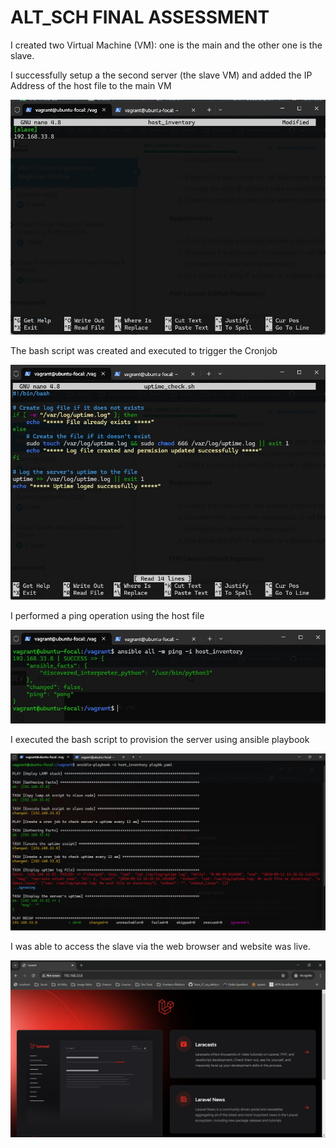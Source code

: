# ALT_SCH FINAL ASSESSMENT 
I created two Virtual Machine (VM): one is the main and the other one is the slave. 

I successfully setup a the second server (the slave VM) and added the IP Address of the host file to the main VM 

![slave IP image](Slave%20IP.jpeg)

The bash script was created and executed to trigger the Cronjob

![Cronjob image](Cronjob.jpeg)

I performed a ping operation using the host file

![Ping operation image](ping%20operation.jpeg)

I executed the bash script to provision the server using ansible playbook

![ansible script image](ansible%20playbook.jpeg)

I was able to access the slave via the web browser and website was live.

![website preview](website%20preview.jpeg)
